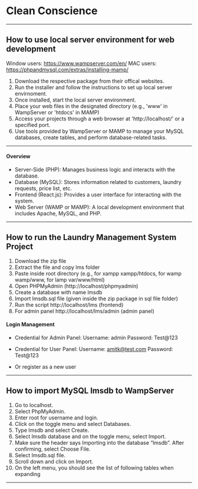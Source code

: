 # Clean Conscience

---
## How to use local server environment for web development

Window users: https://www.wampserver.com/en/
MAC users: https://phpandmysql.com/extras/installing-mamp/

1. Download the respective package from their offical websites.
2. Run the installer and follow the instructions to set up local server envirnoment. 
3. Once installed, start the local server environment. 
4. Place your web files in the designated directory (e.g., 'www' in WampServer or 'htdocs' in MAMP)
5. Access your projects through a web browser at 'http://localhost/' or a specified port.
6. Use tools provided by WampServer or MAMP to manage your MySQL databases, create tables, and perform database-related tasks. 

---
#### Overview

* Server-Side (PHP): Manages business logic and interacts with the database.
* Database (MySQL): Stores information related to customers, laundry requests, price list, etc.
* Frontend (React.js): Provides a user interface for interacting with the system.
* Web Server (WAMP or MAMP): A local development environment that includes Apache, MySQL, and PHP.

---
## How to run the Laundry Management System Project

1. Download the zip file
2. Extract the file and copy lms folder
3. Paste inside root directory (e.g., for xampp xampp/htdocs, for wamp wamp/www, for lamp var/www/html)
4. Open PHPMyAdmin (http://localhost/phpmyadmin)
5. Create a database with name lmsdb
6. Import lmsdb.sql file (given inside the zip package in sql file folder)
7. Run the script http://localhost/lms (frontend)
8. For admin panel http://localhost/lms/admin (admin panel)

#### Login Management

- Credential for Admin Panel:
  Username: admin
  Password: Test@123

- Credential for User Panel:
  Username: amitk@test.com
  Password: Test@123

- Or register as a new user

---

## How to import MySQL lmsdb to WampServer

1. Go to localhost.
2. Select PhpMyAdmin.
3. Enter root for username and login.
4. Click on the toggle menu and select Databases.
5. Type lmsdb and select Create.
6. Select lmsdb database and on the toggle menu, select Import.
7. Make sure the header says Importing into the database “lmsdb”. After confirming, select Choose File.
8. Select lmsdb.sql file.
9. Scroll down and click on Import.
10. On the left menu, you should see the list of following tables when expanding 

---
